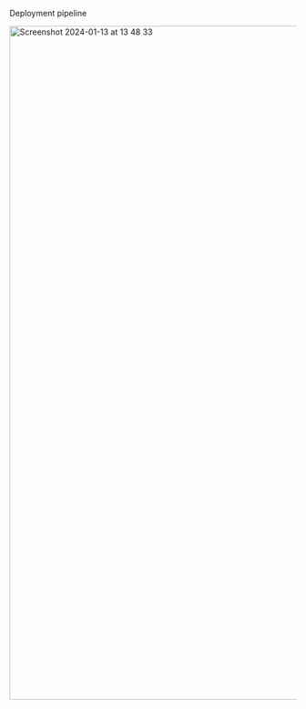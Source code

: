 Deployment pipeline

<img width="1183" alt="Screenshot 2024-01-13 at 13 48 33" src="https://github.com/anisarambelieva/devops-upskill-final-project/assets/36369561/c3263236-de06-46f9-ba94-44d3c9d9f403">
